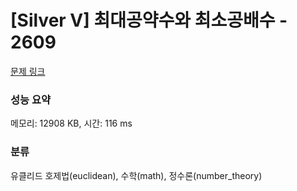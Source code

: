 # [Silver V] 최대공약수와 최소공배수 - 2609 

[문제 링크](https://www.acmicpc.net/problem/2609) 

### 성능 요약

메모리: 12908 KB, 시간: 116 ms

### 분류

유클리드 호제법(euclidean), 수학(math), 정수론(number_theory)

